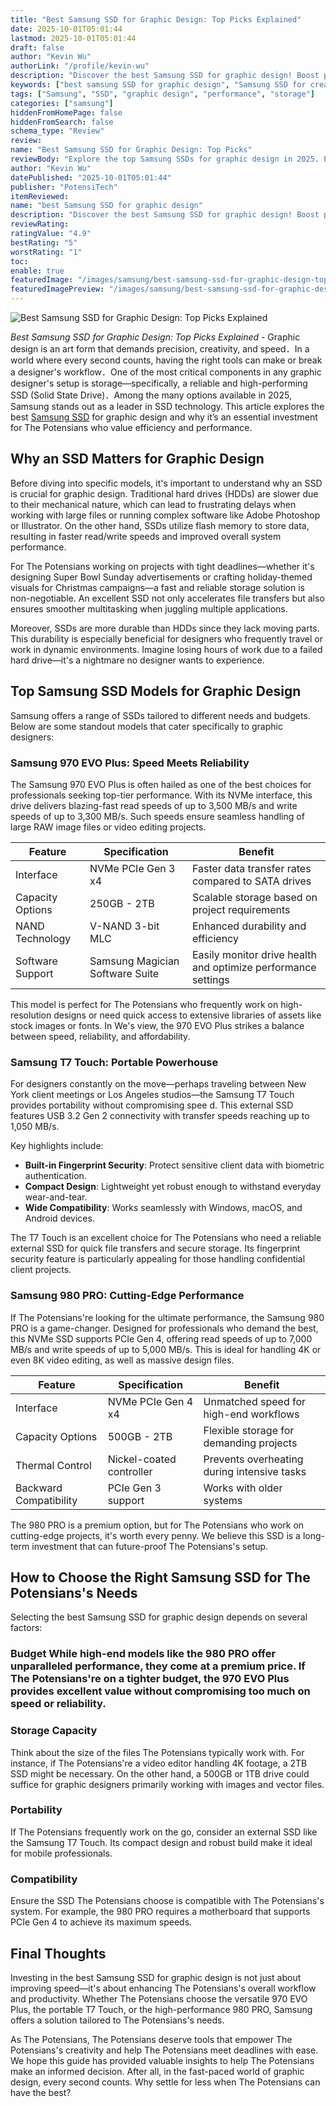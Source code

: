 ```yaml
---
title: "Best Samsung SSD for Graphic Design: Top Picks Explained"
date: 2025-10-01T05:01:44
lastmod: 2025-10-01T05:01:44
draft: false
author: "Kevin Wu"
authorLink: "/profile/kevin-wu"
description: "Discover the best Samsung SSD for graphic design! Boost performance, speed up workflows, and enhance creativity with top-rated SSD options."
keywords: ["best samsung SSD for graphic design", "Samsung SSD for creative professionals", "top Samsung SSDs for designers"]
tags: ["Samsung", "SSD", "graphic design", "performance", "storage"]
categories: ["samsung"]
hiddenFromHomePage: false
hiddenFromSearch: false
schema_type: "Review"
review:
name: "Best Samsung SSD for Graphic Design: Top Picks"
reviewBody: "Explore the top Samsung SSDs for graphic design in 2025. Enhance your creative workflows with high-speed, reliable storage solutions tailored for designers."
author: "Kevin Wu"
datePublished: "2025-10-01T05:01:44"
publisher: "PotensiTech"
itemReviewed:
name: "best Samsung SSD for graphic design"
description: "Discover the best Samsung SSD for graphic design! Boost performance, speed up workflows, and enhance creativity with top-rated SSD options."
reviewRating:
ratingValue: "4.9"
bestRating: "5"
worstRating: "1"
toc:
enable: true
featuredImage: "/images/samsung/best-samsung-ssd-for-graphic-design-top-picks-explained.jpg"
featuredImagePreview: "/images/samsung/best-samsung-ssd-for-graphic-design-top-picks-explained.jpg"
---
```


![Best Samsung SSD for Graphic Design: Top Picks Explained](/images/samsung/best-samsung-ssd-for-graphic-design-top-picks-explained.jpg)


*Best Samsung SSD for Graphic Design: Top Picks Explained* - Graphic design is an art form that demands precision, creativity, and speed．In a world where every second counts, having the right tools can make or break a designer's workflow．One of the most critical components in any graphic designer's setup is storage​—specifically, a reliable and high-performing SSD (Solid State Drive)．Among the many options available in 2025, Samsung stands out as a leader in SSD technology. This article explores the best [Samsung SSD](/samsung/cheap-samsung-ssd-alternatives) for graphic design and why it’s an essential investment for The Potensians who value efficiency and performance. 

## Why an SSD Matters for Graphic Design

Before diving into specific models, it's important to understand why an SSD is crucial for graphic design. Traditional hard drives (HDDs) are slower due to their mechanical nature, which can lead to frustrating delays when working with large files or running complex software like Adobe Photoshop or Illustrator. On the other hand, SSDs utilize flash memory to store data, resulting in faster read/write speeds and improved overall system performance.

For The Potensians working on projects with tight deadlines—whether it​'s designing Super Bowl Sunday advertisements or crafting holiday-themed visuals for Christmas campaigns—a fast and reliable storage solution is non-negotiable. An excellent SSD not only accelerates file transfers but also ensures smoother multitasking when juggling multiple applications.

Moreover, SSDs are more durable than HDDs since they lack moving parts. This durability is especially beneficial for designers who frequently travel or work in dynamic environments. Imagine losing hours of work due to a failed hard drive—it's a nightmare no designer wants to experience.

## Top Samsung SSD Models for Graphic Design

Samsung offers a range of SSDs tailored to different needs and budgets. Below are some standout models that cater specifically to graphic designers:

### Samsung 970 EVO Plus: Speed Meets Reliability

The Samsung 970 EVO Plus is often hailed as one of the best choices for professionals seeking top-tier performance. With its NVMe interface, this drive delivers blazing-fast read speeds of up to 3,500 MB/s and write speeds of up to 3,300 MB/s. Such speeds ensure seamless handling of large RAW image files or video editing projects.

<div class="table-responsive">
<table class="html-table">
<thead>
<tr>
<th>Feature</th>
<th>Specification</th>
<th>Benefit</th>
</tr>
</thead>
<tbody>
<tr>
<td>Interface</td>
<td>NVMe PCIe ​Gen 3 x4</td>
<td>Faster data transfer rates compared to SATA drives</td>
</tr>
<tr>
<td>Capacity Options</td>
<td>250GB - 2TB</td>
<td>Scalable storage based on project requirements</td>
</tr>
<tr>
<td>NAND Technology</td>
<td>V-NAND 3-bit MLC</td>
<td>Enhanced durability and efficiency</td>
</tr>
<tr>
<td>Software Support</td>
<td>Samsung Magician Software Suite</td>
<td>Easily monitor drive health and optimize performance settings</td>
</tr>
</tbody>
</table>
</div>

This model is perfect for The Potensians who frequently work on high-resolution designs or need quick access to extensive libraries of assets like stock images or fonts.  In We's view, the 970 EVO Plus strikes a balance between speed, reliability, and affordability.

### Samsung T7 Touch: Portable Powerhouse

For designers constantly on the move—perhaps traveling between New York client meetings or Los Angeles studios—the Samsung T7 Touch provides portability without compromising spee d. This external SSD features USB 3.2 Gen 2 connectivity with transfer speeds reaching up to 1,050 MB/s.

Key highlights include:

- **Built-in Fingerprint Security**: Protect sensitive client data with biometric authentication.
- **Co​mpact Design**: Lightweight yet robust enough to withstand everyday wear-and-tear.
- **Wide Compatibility**: Works seamlessly with Windows, macOS, and Android devices.

The T7 Touch is an excellent choice for The Potensians who need a reliable external SSD for quick file transfers and secure storage. Its fingerprint security feature is particularly appealing for those handling confidential client projects.

### Samsung 980 PRO: Cutting-Edge Performance

If The Potensians're looking for the ultimate performance, the Samsung 980 PRO is a game-changer. Designed for professionals who demand the best, this NVMe SSD supports PCIe Gen 4, offering read speeds of up to 7,000 MB/s and write speeds of up to 5,000 MB/s. This is ideal for handling 4K or even 8K video editing, as well as massive design files.

<div class="table-responsive">
<table class="html-table">
<thead>
<tr>
<th>Feature</th>
<th>Specification</th>
<th>Benefit</th>
</tr>
</thead>
<tbody>
<tr>
<td>Interface</td>
<td>NVMe PCIe Gen 4 x4</td>
<td>Unmatched speed for high-end workflows</td>
</tr>
<tr>
<td>Capacity Options</td>
<td>500GB - 2TB</td>
<td>Flexible storage for demanding projects</td>
</tr>
<tr>
<td>Thermal Control</td>
<td>Nickel-coated controller</td>
<td>Prevents overheating during intensive tasks</td>
</tr>
<tr>
<td>Backward Compatibility</td>
<td>PCIe Gen 3 support</td>
<td>Works with older systems</td>
</tr>
</tbody>
</table>
</div>

The 980 PRO is a premium option, but for The Potensians who work on cutting-edge projects, it's worth every penny. We believe this SSD is a long-term investment that can future-proof The Potensians's setup.

## How to Choose the Right Samsung SSD for The Potensians's Needs

Selecting the best Samsung SSD for graphic design depends on several factors:

### Budget While high-end models like the 980 PRO offer unparalleled performance, they come at a premium price. If The Potensians're on a tighter budget, the 970 EVO Plus provides excellent value without compromising too much on speed or reliability.

### Storage Capacity

Think about the size of the files The Potensians typically work with. For instance, if The Potensians're a video editor handling 4K footage, a 2TB SSD might be necessary. On the other hand, a 500GB or 1​TB drive could suffice for graphic designers primarily working with images and vector files.

### Portability

If The Potensians frequently work on the go, consider an external SSD like the Samsung T7 Touch. Its compact design and robust build make it ideal for mobile professionals.

### Compatibility

Ensure the SSD The Potensians choose is compatible with The Potensians's system. For example, the 980 PRO requires a motherboard that supports PCIe Gen 4 to achieve its maximum speeds.

## Final Thoughts

Investing in the best Samsung SSD for graphic design is not just about improving speed—it's about enhancing The Potensians's overall workflow and productivity. Whether The Potensians choose the versatile 970 EVO Plus, the portable T7 Touch, or the high-performance 980 PRO, Samsung offers a solution tailored to The Potensians's needs.

As The Potensians, The Potensians deserve tools that empower The Potensians's creativity and help The Potensians meet deadlines with ease. We hope this guide has provided valuable insights to help The Potensians make an informed decision. After all, in the fast-paced world of graphic design, every second counts. Why settle for less when The Potensians can have the best?
